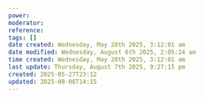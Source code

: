 ```yaml
---
power: 
moderator: 
reference: 
tags: []
date created: Wednesday, May 28th 2025, 3:12:01 am
date modified: Wednesday, August 6th 2025, 2:05:24 am
time created: Wednesday, May 28th 2025, 3:12:01 am
last update: Thursday, August 7th 2025, 9:27:15 pm
created: 2025-05-27T23:12
updated: 2025-08-06T14:15
---
```

